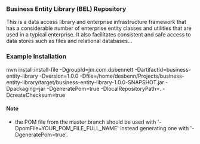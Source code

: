 ### Business Entity Library (BEL) Repository

This is a data access library and enterprise infrastructure framework that has 
a considerable number of enterprise entity classes and utilities that are used 
in a typical enterprise. It also facilitates consistent and safe access to data 
stores such as files and relational databases...

### Example Installation

mvn install:install-file -DgroupId=jm.com.dpbennett -DartifactId=business-entity-library -Dversion=1.0.0 -Dfile=/home/desbenn/Projects/business-entity-library/target/business-entity-library-1.0.0-SNAPSHOT.jar -Dpackaging=jar -DgeneratePom=true -DlocalRepositoryPath=.  -DcreateChecksum=true

#### Note
- the POM file from the master branch should be used with '-DpomFile=YOUR_POM_FILE_FULL_NAME' 
instead generating one with '-DgeneratePom=true'.